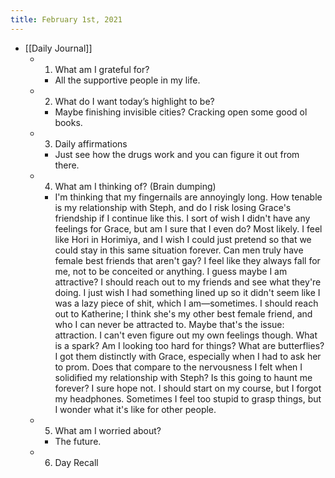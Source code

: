 ```yaml
---
title: February 1st, 2021
---
```


- [[Daily Journal]]
	 - 1. What am I grateful for?
		 - All the supportive people in my life.

	 - 2. What do I want today’s highlight to be?
		 - Maybe finishing invisible cities? Cracking open some good ol books.

	 - 3. Daily affirmations
		 - Just see how the drugs work and you can figure it out from there.

	 - 4. What am I thinking of? (Brain dumping)
		 - I'm thinking that my fingernails are annoyingly long. How tenable is my relationship with Steph, and do I risk losing Grace's friendship if I continue like this. I sort of wish I didn't have any feelings for Grace, but am I sure that I even do? Most likely. I feel like Hori in Horimiya, and I wish I could just pretend so that we could stay in this same situation forever. Can men truly have female best friends that aren't gay? I feel like they always fall for me, not to be conceited or anything. I guess maybe I am attractive? I should reach out to my friends and see what they're doing. I just wish I had something lined up so it didn't seem like I was a lazy piece of shit, which I am—sometimes. I should reach out to Katherine; I think she's my other best female friend, and who I can never be attracted to. Maybe that's the issue: attraction. I can't even figure out my own feelings though. What is a spark? Am I looking too hard for things? What are butterflies? I got them distinctly with Grace, especially when I had to ask her to prom. Does that compare to the nervousness I felt when I solidified my relationship with Steph? Is this going to haunt me forever? I sure hope not. I should start on my course, but I forgot my headphones. Sometimes I feel too stupid to grasp things, but I wonder what it's like for other people. 

	 - 5. What am I worried about?
		 - The future.

	 - 6. Day Recall
